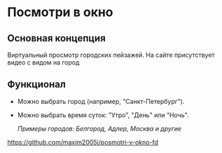 # Посмотри в окно

## Основная концепция
Виртуальный просмотр городских пейзажей. На сайте присутствует видео  с видом на город

## Функционал
* Можно выбрать город (например, "Санкт-Петербург").
* Можно выбрать время суток: "Утро", "День" или "Ночь".
      
  *Примеры городов:  Белгород, Адлер, Москва и другие*



https://github.com/maxim2005i/posmotri-v-okno-fd